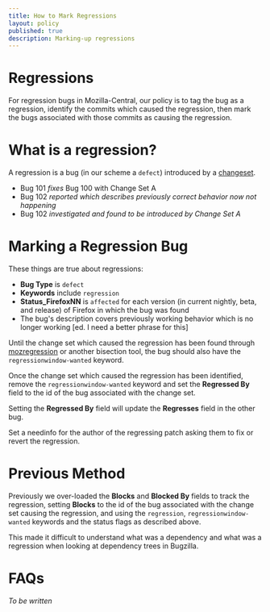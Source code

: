 ```yaml
---
title: How to Mark Regressions
layout: policy
published: true
description: Marking-up regressions
---
```


# Regressions

For regression bugs in Mozilla-Central, our policy is to tag the bug as a regression, identify the commits which caused the regression, then mark the bugs associated with those commits as causing the regression. 

# What is a regression?

A regression is a bug (in our scheme a `defect`) introduced by a [changeset](https://en.wikipedia.org/wiki/Changeset). 

- Bug 101 *fixes* Bug 100 with Change Set A
- Bug 102 *reported which describes previously correct behavior now not happening*
- Bug 102 *investigated and found to be introduced by Change Set A*

# Marking a Regression Bug

These things are true about regressions:

- **Bug Type** is `defect`
- **Keywords** include `regression`
- **Status_FirefoxNN** is `affected` for each version (in current nightly, beta, and release) of Firefox in which the bug was found
- The bug's description covers previously working behavior which is no longer working [ed. I need a better phrase for this]

Until the change set which caused the regression has been found through [mozregression](https://mozilla.github.io/mozregression/) or another bisection tool, the bug should also have the `regressionwindow-wanted` keyword. 

Once the change set which caused the regression has been identified, remove the `regressionwindow-wanted` keyword and set the **Regressed By** field to the id of the bug associated with the change set.

Setting the **Regressed By** field will update the **Regresses** field in the other bug. 

Set a needinfo for the author of the regressing patch asking them to fix or revert the regression.

# Previous Method 

Previously we over-loaded the **Blocks** and **Blocked By** fields to track the regression, setting **Blocks** to the id of the bug associated with the change set causing the regression, and using the `regression`, `regressionwindow-wanted` keywords and the status flags as described above.

This made it difficult to understand what was a dependency and what was a regression when looking at dependency trees in Bugzilla.

# FAQs

*To be written* 
